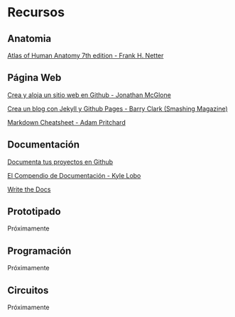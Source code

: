 Recursos
========
## Anatomia
[Atlas of Human Anatomy 7th edition - Frank H. Netter](https://www.netterimages.com/book-Frank-H-Netter-MD-Anatomy-Atlas-7e-9780323393225.html)

## Página Web
[Crea y aloja un sitio web en Github - Jonathan McGlone](http://jmcglone.com/guides/github-pages/)

[Crea un blog con Jekyll y Github Pages - Barry Clark (Smashing Magazine)](https://www.smashingmagazine.com/2014/08/build-blog-jekyll-github-pages/)

[Markdown Cheatsheet - Adam Pritchard](https://github.com/adam-p/markdown-here/wiki/Markdown-Cheatsheet)

## Documentación
[Documenta tus proyectos en Github](https://guides.github.com/features/wikis/)

[El Compendio de Documentación - Kyle Lobo](https://github.com/kylelobo/The-Documentation-Compendium)

[Write the Docs](https://www.writethedocs.org/)

## Prototipado
Próximamente

## Programación
Próximamente

## Circuitos
Próximamente
